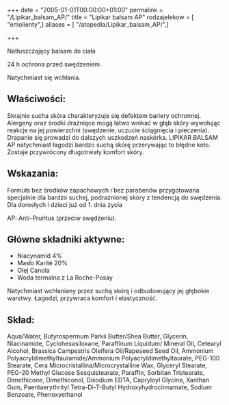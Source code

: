 +++
date = "2005-01-01T00:00:00+01:00"
permalink = "/Lipikar_balsam_AP/"
title = "Lipikar balsam AP"
rodzajelekow = [ "emolienty",]
aliases = [ "/atopedia/Lipikar_balsam_AP/",]

+++

Natłuszczający balsam do ciała

24 h ochrona przed swędzeniem.

Natychmiast się wchłania.

Właściwości:
------------

Skrajnie sucha skóra charakteryzuje się defektem bariery ochronnej. Alergeny oraz środki drażniące mogą łatwo wnikać w głąb skóry wywołując reakcje na jej powierzchni (swędzenie, uczucie ściągnięcia i pieczenia). Drapanie się prowadzi do dalszych uszkodzeń naskórka. LIPIKAR BALSAM AP natychmiast łagodzi bardzo suchą skórę przerywając to błędne koło. Zostaje przywrócony długotrwały komfort skóry.

Wskazania:
----------

Formuła bez środków zapachowych i bez parabenów przygotowana specjalnie dla bardzo suchej, podrażnionej skóry z tendencją do swędzenia. Dla dorosłych i dzieci już od 1. dnia życia

AP: Anti-Pruritus (przeciw swędzeniu).

Główne składniki aktywne:
-------------------------

-   Niacynamid 4%
-   Masło Karité 20%
-   Olej Canola
-   Woda termalna z La Roche-Posay

Natychmiast wchłaniany przez suchą skórę i odbudowujący jej głębokie warstwy. Łagodzi, przywraca komfort i elastyczność.

Skład:
------

Aqua/Water, Butyrospermum Parkii Butter/Shea Butter, Glycerin, Niacinamide, Cyclohexasiloxane, Paraffinum Liquidum/ Mineral Oil, Cetearyl Alcohol, Brassica Campestris Oleifera Oil/Rapeseed Seed Oil, Ammonium Polyacryldimethyltauramide/Ammonium Polyacryldimethyltaurate, PEG-100 Stearate, Cera Microcristallina/Microcrystalline Wax, Glyceryl Stearate, PEG-20 Methyl Glucose Sesquistearate, Paraffin, Sorbitan Tristearate, Dimethicone, Dimethiconol, Disodium EDTA, Capryloyl Glycine, Xanthan Gum, Paentaerythrityl Tetra-Di-T-Butyl Hydroxyhydrocinnamate, Sodium Benzoate, Phenoxyethanol
